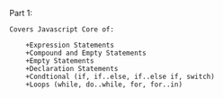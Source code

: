 Part 1:

	Covers Javascript Core of:

		+Expression Statements
		+Compound and Empty Statements
		+Empty Statements
		+Declaration Statements
		+Condtional (if, if..else, if..else if, switch)
		+Loops (while, do..while, for, for..in)

